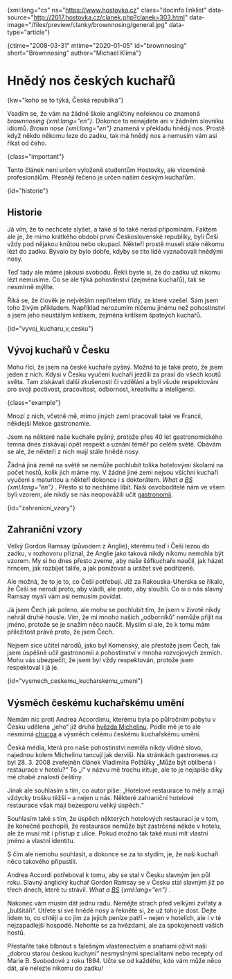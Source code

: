 
{xml:lang="cs" ns="https://www.hostovka.cz" class="docinfo linklist" data-source="http://2017.hostovka.cz/clanek.php?clanek=303.html" data-image="/files/preview/clanky/brownnosing/general.jpg" data-type="article"}

{ctime="2008-03-31" mtime="2020-01-05" id="brownnosing" short="Brownnosing" author="Michael Klíma"}

# Hnědý nos českých kuchařů

{kw="koho se to týká, Česká republika"}

Vsadím se, že vám na žádné škole angličtiny neřeknou co znamená _brownnosing {xml:lang="en"}_. Dokonce to nenajdete ani v žádném slovníku idiomů. _Brown nose {xml:lang="en"}_ znamená v překladu hnědý nos. Prostě když někdo někomu leze do zadku, tak má hnědý nos a nemusím vám asi říkat od čeho.

{class="important"}

Tento článek není určen vyloženě studentům Hostovky, ale víceméně profesionálům. Přesněji řečeno je určen našim českým kuchařům.

{id="historie"}

## Historie

Já vím, že to nechcete slyšet, a také si to také nerad připomínám. Faktem ale je, že mimo krátkého období první Československé republiky, byli Češi vždy pod nějakou knůtou nebo okupací. Někteří prostě museli stále někomu lézt do zadku. Bývalo by bylo dobře, kdyby se tito lidé vyznačovali hnědými nosy.

Teď tady ale máme jakousi svobodu. Řekli byste si, že do zadku už nikomu lézt nemusíme. Co se ale týká pohostinství (zejména kuchařů), tak se nesmírně mýlíte.

Říká se, že člověk je největším nepřítelem třídy, ze které vzešel. Sám jsem toho živým příkladem. Například nerozumím ničemu jinému než pohostinství a jsem jeho neustálým kritikem, zejména kritikem špatných kuchařů.

{id="vyvoj\_kucharu\_v_cesku"}

## Vývoj kuchařů v Česku

Mohu říci, že jsem na české kuchaře pyšný. Možná to je také proto, že jsem jeden z nich. Kdysi v Česku vyučení kuchaři jezdili za praxí do všech koutů světa. Tam získávali další zkušenosti či vzdělání a byli všude respektováni pro svoji poctivost, pracovitost, odbornost, kreativitu a inteligenci.

{class="example"}

Mnozí z nich, včetně mě, mimo jiných zemí pracovali také ve Francii, někdejší Mekce gastronomie.

Jsem na některé naše kuchaře pyšný, protože přes 40 let gastronomického temna dnes získávají opět respekt a uznání téměř po celém světě. Obávám se ale, že někteří z nich mají stále hnědé nosy.

Žádná jiná země na světě se nemůže pochlubit tolika hotelovými školami na počet hostů, kolik jich máme my. V žádné jiné zemi nejsou všichni kuchaři vyučeni s maturitou a někteří dokonce i s doktorátem. _What a [BS][1] {xml:lang="en"}_ . Přesto si to necháme líbit. Naši osvoboditelé nám ve všem byli vzorem, ale nikdy se nás neopovážili učit [gastronomii][2]. 

{id="zahranicni_vzory"}

## Zahraniční vzory

Velký Gordon Ramsay (původem z Anglie), kterému teď i Češi lezou do zadku, v rozhovoru přiznal, že Anglie jako taková nikdy nikomu nemohla být vzorem. My si ho dnes přesto zveme, aby naše šéfkuchaře naučil, jak házet hrncem, jak rozbíjet talíře, a jak ponižovat a urážet své podřízené.

Ale možná, že to je to, co Češi potřebují. Již za Rakouska-Uherska se říkalo, že Češi se nerodí proto, aby vládli, ale proto, aby sloužili. Co si o nás slavný Ramsay myslí vám asi nemusím povídat.

Já jsem Čech jak poleno, ale mohu se pochlubit tím, že jsem v životě nikdy nehrál druhé housle. Vím, že mi mnoho našich „odborníků“ nemůže přijít na jméno, protože se je snažím něco naučit. Myslím si ale, že k tomu mám příležitost právě proto, že jsem Čech.

Nejsem sice učitel národů, jako byl Komenský, ale přestože jsem Čech, tak jsem úspěšně učil gastronomii a pohostinství v mnoha rozvojových zemích. Mohu vás ubezpečit, že jsem byl vždy respektován, protože jsem respektoval i já je.

{id="vysmech\_ceskemu\_kucharskemu_umeni"}

## Výsměch českému kuchařskému umění

Nemám nic proti Andrea Accordimu, kterému byla po půlročním pobytu v Česku udělena „jeho“ již druhá [hvězda Michelinu][3]. Podle mě je to ale nesmírná [chucpa][4] a výsměch celému českému kuchařskému umění.

Česká média, která pro naše pohostinství neměla nikdy vlídné slovo, najednou kolem Michelinu tancují jak derviši. Na stránkách gastronews.cz byl 28. 3. 2008 zveřejněn článek Vladimíra Poštůlky „Může být oblíbená i restaurace v hotelu?“ To „i“ v názvu mě trochu irituje, ale to je nejspíše díky mé chabé znalosti češtiny.

Jinak ale souhlasím s tím, co autor píše: „Hotelové restaurace to měly a mají vždycky trošku těžší – a nejen u nás. Některé zahraniční hotelové restaurace však mají bezesporu veliký úspěch.“

Souhlasím také s tím, že úspěch některých hotelových restaurací je v tom, že konečně pochopili, že restaurace nemůže být zastrčená někde v hotelu, ale že musí mít i přístup z ulice. Pokud možno tak také musí mít vlastní jméno a vlastní identitu.

S čím ale nemohu souhlasit, a dokonce se za to stydím, je, že naši kuchaři něco takového připustili.

Andrea Accordi potřeboval k tomu, aby se stal v Česku slavným jen půl roku. Slavný anglický kuchař Gordon Ramsay se v Česku stal slavným již po třech dnech, které tu strávil. _What a [BS][1] {xml:lang="en"}_ . 

Nakonec vám musím dát jednu radu. Nemějte strach před velkými zvířaty a „bulšitáři“. Utřete si své hnědé nosy a řekněte si, že už toho je dost. Dejte lidem to, co chtějí a co jim za jejich peníze patří – nejen v hotelích, ale i v té nejzapadlejší hospodě. Nehoňte se za hvězdami, ale za spokojeností vašich hostů.

Přestaňte také blbnout s falešným vlastenectvím a snahami oživit naši „dobrou starou českou kuchyni“ nesmyslnými specialitami nebo recepty od Marie B. Svobodové z roku 1894. Učte se od každého, kdo vám může něco dát, ale nelezte nikomu do zadku!

 [1]: bullshit
 [2]: gastronomie
 [3]: michelin
 [4]: chucpa

